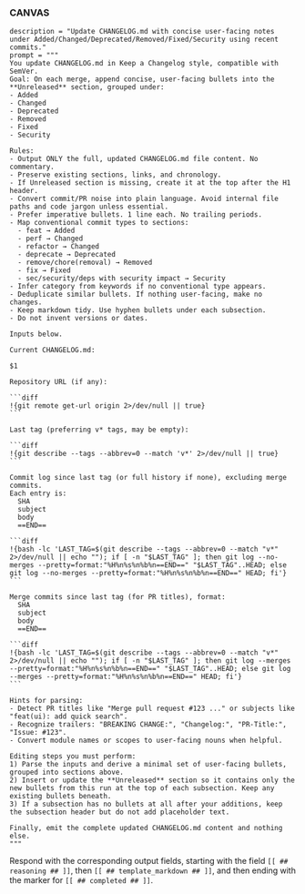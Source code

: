 ### CANVAS

    description = "Update CHANGELOG.md with concise user-facing notes under Added/Changed/Deprecated/Removed/Fixed/Security using recent commits."
    prompt = """
    You update CHANGELOG.md in Keep a Changelog style, compatible with SemVer.
    Goal: On each merge, append concise, user-facing bullets into the **Unreleased** section, grouped under:
    - Added
    - Changed
    - Deprecated
    - Removed
    - Fixed
    - Security

    Rules:
    - Output ONLY the full, updated CHANGELOG.md file content. No commentary.
    - Preserve existing sections, links, and chronology.
    - If Unreleased section is missing, create it at the top after the H1 header.
    - Convert commit/PR noise into plain language. Avoid internal file paths and code jargon unless essential.
    - Prefer imperative bullets. 1 line each. No trailing periods.
    - Map conventional commit types to sections:
      - feat → Added
      - perf → Changed
      - refactor → Changed
      - deprecate → Deprecated
      - remove/chore(removal) → Removed
      - fix → Fixed
      - sec/security/deps with security impact → Security
    - Infer category from keywords if no conventional type appears.
    - Deduplicate similar bullets. If nothing user-facing, make no changes.
    - Keep markdown tidy. Use hyphen bullets under each subsection.
    - Do not invent versions or dates.

    Inputs below.

    Current CHANGELOG.md:

    $1

    Repository URL (if any):

    ```diff
    !{git remote get-url origin 2>/dev/null || true}
    ```

    Last tag (preferring v* tags, may be empty):

    ```diff
    !{git describe --tags --abbrev=0 --match 'v*' 2>/dev/null || true}
    ```

    Commit log since last tag (or full history if none), excluding merge commits.
    Each entry is:
      SHA
      subject
      body
      ==END==

    ```diff
    !{bash -lc 'LAST_TAG=$(git describe --tags --abbrev=0 --match "v*" 2>/dev/null || echo ""); if [ -n "$LAST_TAG" ]; then git log --no-merges --pretty=format:"%H%n%s%n%b%n==END==" "$LAST_TAG"..HEAD; else git log --no-merges --pretty=format:"%H%n%s%n%b%n==END==" HEAD; fi'}
    ```

    Merge commits since last tag (for PR titles), format:
      SHA
      subject
      body
      ==END==

    ```diff
    !{bash -lc 'LAST_TAG=$(git describe --tags --abbrev=0 --match "v*" 2>/dev/null || echo ""); if [ -n "$LAST_TAG" ]; then git log --merges --pretty=format:"%H%n%s%n%b%n==END==" "$LAST_TAG"..HEAD; else git log --merges --pretty=format:"%H%n%s%n%b%n==END==" HEAD; fi'}
    ```

    Hints for parsing:
    - Detect PR titles like "Merge pull request #123 ..." or subjects like "feat(ui): add quick search".
    - Recognize trailers: "BREAKING CHANGE:", "Changelog:", "PR-Title:", "Issue: #123".
    - Convert module names or scopes to user-facing nouns when helpful.

    Editing steps you must perform:
    1) Parse the inputs and derive a minimal set of user-facing bullets, grouped into sections above.
    2) Insert or update the **Unreleased** section so it contains only the new bullets from this run at the top of each subsection. Keep any existing bullets beneath.
    3) If a subsection has no bullets at all after your additions, keep the subsection header but do not add placeholder text.

    Finally, emit the complete updated CHANGELOG.md content and nothing else.
    """

Respond with the corresponding output fields, starting with the field `[[ ## reasoning ## ]]`, then `[[ ## template_markdown ## ]]`, and then ending with the marker for `[[ ## completed ## ]]`.
